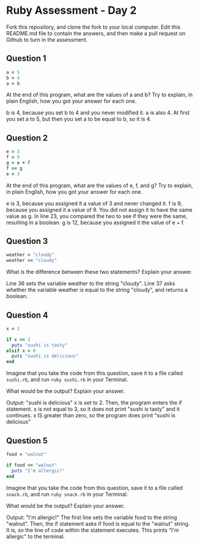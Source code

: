# Ruby Assessment - Day 2

Fork this repository, and clone the fork to your local computer. Edit this README.md file to contain the answers, and then make a pull request on Github to turn in the assessment.

## Question 1

```ruby
a = 5
b = 4
a = b
```

At the end of this program, what are the values of a and b? Try to explain, in plain English, how you got your answer for each one.

b is 4, because you set b to 4 and you never modified it. a is also 4. At first you set a to 5, but then you set a to be equal to b, so it is 4.

## Question 2

```ruby
e = 3
f = 9
g = e + f
f == g
e = 3
```

At the end of this program, what are the values of e, f, and g? Try to explain, in plain English, how you got your answer for each one.

e is 3, because you assigned it a value of 3 and never changed it.
f is 9, because you assigned it a value of 9. You did not assign it to have the same value as g. In line 23, you compared the two to see if they were the same, resulting in a boolean.
g is 12, because you assigned it the value of e + f.

## Question 3

```ruby
weather = "cloudy"
weather == "cloudy"
```

What is the difference between these two statements? Explain your answer.

Line 36 sets the variable weather to the string "cloudy". Line 37 asks whether the variable weather is equal to the string "cloudy", and returns a boolean.

## Question 4

```ruby
x = 2

if x == 3
  puts "sushi is tasty"
elsif x > 0
  puts "sushi is delicious"
end
```

Imagine that you take the code from this question, save it to a file called `sushi.rb`, and run `ruby sushi.rb` in your Terminal.

What would be the output? Explain your answer.

Output: "sushi is delicious"
x is set to 2. Then, the program enters the if statement. x is not equal to 3, so it does not print "sushi is tasty" and it continues. x IS greater than zero, so the program does print "sushi is delicious"

## Question 5

```ruby
food = "walnut"

if food == "walnut"
  puts "I'm allergic!"
end
```

Imagine that you take the code from this question, save it to a file called `snack.rb`, and run `ruby snack.rb` in your Terminal.

What would be the output? Explain your answer.

Output: "I'm allergic!"
The first line sets the variable food to the string "walnut". Then, the if statement asks if food is equal to the "walnut" string. It is, so the line of code within the statement executes. This prints "I'm allergic" to the terminal.
